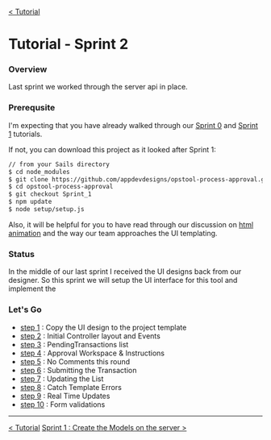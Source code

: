 [< Tutorial](tutorial.md)
# Tutorial - Sprint 2


### Overview
Last sprint we worked through the server api in place. 


### Prerequsite
I'm expecting that you have already walked through our [Sprint 0](tutorial_sprint0.md) and [Sprint 1](tutorial_sprint1.md) tutorials.

If not, you can download this project as it looked after Sprint 1:
```sh
// from your Sails directory
$ cd node_modules
$ git clone https://github.com/appdevdesigns/opstool-process-approval.git
$ cd opstool-process-approval
$ git checkout Sprint_1
$ npm update
$ node setup/setup.js
```

Also, it will be helpful for you to have read through our discussion on [html animation](../develop/develop_process_views.md) and the way our team approaches the UI templating.


### Status
In the middle of our last sprint I received the UI designs back from our designer.  So this sprint we will setup the UI interface for this tool and implement the 


### Let's Go

+ [step 1](tutorial_sprint2_01_copyDesign.md) : Copy the UI design to the project template
+ [step 2](tutorial_sprint2_02_initialControllers.md) : Initial Controller layout and Events
+ [step 3](tutorial_sprint2_03_pendingTransactions.md) : PendingTransactions list
+ [step 4](tutorial_sprint2_04_approvalWorkspace.md) : Approval Workspace & Instructions
+ [step 5](tutorial_sprint2_05_noComments.md) : No Comments this round
+ [step 6](tutorial_sprint2_06_submit.md) : Submitting the Transaction
+ [step 7](tutorial_sprint2_07_updateList.md) : Updating the List
+ [step 8](tutorial_sprint2_08_templateErrors.md) : Catch Template Errors
+ [step 9](tutorial_sprint2_09_realTimeUpdates.md) : Real Time Updates
+ [step 10]() : Form validations





---
[< Tutorial](tutorial.md)
[Sprint 1 : Create the Models on the server >](tutorial_sprint1_01_models.md) 